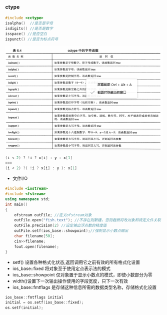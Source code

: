 ### ctype

```cpp
#include <cctype>
isalpha()  //是否是字母
isdigits() //是否是数字
isspace() //是否空白
ispunct() //是否为标点符号
```
![cctype](../image/cctype.png)

```cpp
(i < 2) ? !i ? x[i] : y : x[1]
===
(i < 2) ?( !i ? x[i] : y ): x[1]
```
* 文件I/O

```cpp
#include <iostream>
#include <fstream>
using namespace std;
int main()
{
	ofstream outFile; //定义ofstream对象
	outFile.open("fish.text"); //不存在则新建，否则截断将改对象和特定文件关联
	outFile.precision(2) //设定输出浮点数的精度值
	outFile.setf(ios_base::showpoint);//强制显示小数点输出
	char filename[50];
	cin>>filename;
	fout.open(filename);
}
```
* setf() 设置各种格式化状态,返回调用它之前有效的所有格式化设置
* ios_base::fixed 将对象至于使用定点表示法的模式
* ios_base::showpoint 仅对象置于显示小数点的模式，即使小数部分为零
* width()设置下一次输出操作使用的字段宽度，只下一次有效
* ios_base::fmtflags
是存储这种信息所需的数据类型名称，存储格式化设置
```cpp
ios_base::fmtflags initial
initial = os.setf(ios_base::fixed);
os.setf(initial);
```